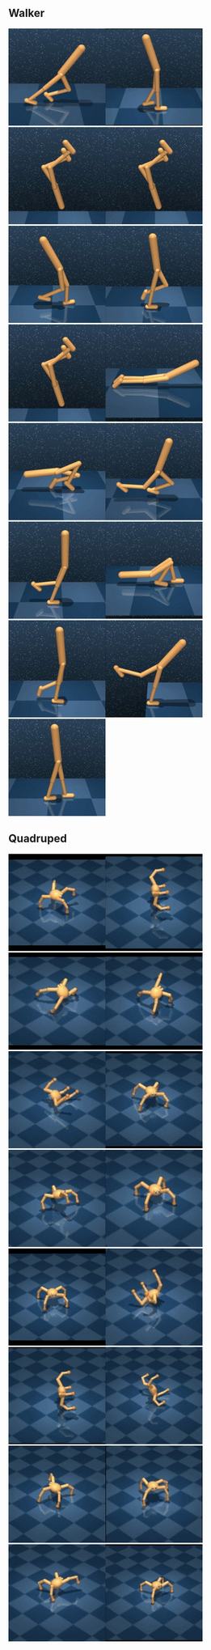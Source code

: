 ## Walker
<img src="https://github.com/Gabriel001217/visual/blob/master/readme.assets/0.gif" alt="2" style="zoom:80%;" /><img src="https://github.com/Gabriel001217/visual/blob/master/readme.assets/1.gif" alt="2" style="zoom:80%;" /><img src="https://github.com/Gabriel001217/visual/blob/master/readme.assets/0-1722841712319.gif" alt="2" style="zoom:80%;" /><img src="https://github.com/Gabriel001217/visual/blob/master/readme.assets/0-1722842045033.gif" alt="2" style="zoom:80%;" /><img src="https://github.com/Gabriel001217/visual/blob/master/readme.assets/3.gif" alt="2" style="zoom:80%;" /><img src="https://github.com/Gabriel001217/visual/blob/master/readme.assets/1-1722842052322.gif" alt="2" style="zoom:80%;" /><img src="https://github.com/Gabriel001217/visual/blob/master/readme.assets/0-1722841915690.gif" alt="2" style="zoom:80%;" /><img src="https://github.com/Gabriel001217/visual/blob/master/readme.assets/2-1722841932788.gif" alt="2" style="zoom:80%;" /><img src="https://github.com/Gabriel001217/visual/blob/master/readme.assets/3-1722844502283.gif" alt="2" style="zoom:80%;" /><img src="https://github.com/Gabriel001217/visual/blob/master/readme.assets/4.gif" alt="2" style="zoom:80%;" /><img src="https://github.com/Gabriel001217/visual/blob/master/readme.assets/4-1722850145151.gif" alt="2" style="zoom:80%;" /><img src="https://github.com/Gabriel001217/visual/blob/master/readme.assets/555555.gif" alt="2" style="zoom:80%;" /><img src="https://github.com/Gabriel001217/visual/blob/master/readme.assets/666666.gif" alt="2" style="zoom:80%;" /><img src="https://github.com/Gabriel001217/visual/blob/master/readme.assets/777777.gif" alt="2" style="zoom:80%;" /><img src="https://github.com/Gabriel001217/visual/blob/master/readme.assets/888888.gif" alt="2" style="zoom:80%;" />




## Quadruped

<img src="https://github.com/Gabriel001217/visual/blob/master/readme.assets/2-1722846897051.gif" alt="2" style="zoom:80%;" /><img src="https://github.com/Gabriel001217/visual/blob/master/readme.assets/0-1722846796224.gif" alt="0" style="zoom:80%;" /><img src="https://github.com/Gabriel001217/visual/blob/master/readme.assets/1-1722846865012.gif" alt="1" style="zoom:80%;" /><img src="https://github.com/Gabriel001217/visual/blob/master/readme.assets/3-1722847034438.gif" alt="3" style="zoom:80%;" /><img src="https://github.com/Gabriel001217/visual/blob/master/readme.assets/2-1722847193932.gif" alt="2" style="zoom:80%;" /><img src="https://github.com/Gabriel001217/visual/blob/master/readme.assets/0-1722847123985.gif" alt="0" style="zoom:80%;" /><img src="https://github.com/Gabriel001217/visual/blob/master/readme.assets/6.gif" alt="6" style="zoom:80%;" /><img src="https://github.com/Gabriel001217/visual/blob/master/readme.assets/3-1722847237195.gif" alt="3" style="zoom:80%;" /><img src="https://github.com/Gabriel001217/visual/blob/master/readme.assets/1-1722847437381.gif" alt="1" style="zoom:80%;" /><img src="https://github.com/Gabriel001217/visual/blob/master/readme.assets/4-1722847263380.gif" alt="4" style="zoom:80%;" /><img src="https://github.com/Gabriel001217/visual/blob/master/readme.assets/0000.gif" alt="0" style="zoom:80%;" /><img src="https://github.com/Gabriel001217/visual/blob/master/readme.assets/0-1722847365306.gif" alt="0" style="zoom:80%;" /><img src="https://github.com/Gabriel001217/visual/blob/master/readme.assets/5-1722851405321.gif" alt="5" style="zoom:80%;" /><img src="https://github.com/Gabriel001217/visual/blob/master/readme.assets/1-1722847556571.gif" alt="1" style="zoom:80%;" /><img src="https://github.com/Gabriel001217/visual/blob/master/readme.assets/4-1722852114877.gif" alt="4" style="zoom:80%;" /><img src="https://github.com/Gabriel001217/visual/blob/master/readme.assets/2222.gif" alt="2" style="zoom:80%;" />

